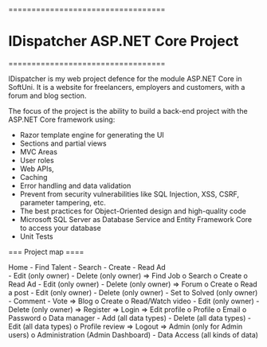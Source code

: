 ==================================
# IDispatcher ASP.NET Core Project
==================================

IDispatcher is my web project defence for the module ASP.NET Core in SoftUni.
It is a website for freelancers, employers and customers, with a forum and blog section.

The focus of the project is the ability to build a back-end project with the ASP.NET Core framework using: 
 - Razor template engine for generating the UI
 - Sections and partial views
 - MVC Areas
 - User roles
 - Web APIs,
 - Caching
 - Error handling and data validation 
 - Prevent from security vulnerabilities like SQL Injection, XSS, CSRF, parameter tampering, etc.
 - The best practices for Object-Oriented design and high-quality code 
 - Microsoft SQL Server as Database Service and Entity Framework Core to access your database
 - Unit Tests 


=== Project map ====

 Home
  	- Find Talent
        -	Search
        -	Create
        - Read Ad    
           - Edit (only owner)
    	      - Delete (only owner)
  =>	Find Job
        o	Search
        o	Create
        o	Read Ad
            -	Edit (only owner)
            -	Delete (only owner)
  =>	Forum
        o	Create
        o	Read a post
           -	Edit (only owner)
           -	Delete (only owner)
           -	Set to Solved (only owner)
           -	Comment
           -	Vote
  =>	Blog
        o	Create
        o	Read/Watch video
           -	Edit (only owner)
           -	Delete (only owner)
  =>	Register
  =>	Login
  =>	Edit profile
        o	Profile
        o	Email
        o	Password
        o	Data manager
            -	Add (all data types)
            -	Delete (all data types)
            -	Edit (all data types)
        o	Profile review
  =>	Logout
  =>	Admin (only for Admin users)
        o Administration (Admin Dashboard)
            - Data Access (all kinds of data)
